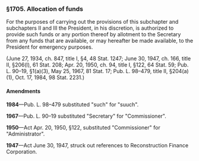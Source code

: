 ### §1705. Allocation of funds ###

For the purposes of carrying out the provisions of this subchapter and subchapters II and III the President, in his discretion, is authorized to provide such funds or any portion thereof by allotment to the Secretary from any funds that are available, or may hereafter be made available, to the President for emergency purposes.

(June 27, 1934, ch. 847, title I, §4, 48 Stat. 1247; June 30, 1947, ch. 166, title II, §206(l), 61 Stat. 208; Apr. 20, 1950, ch. 94, title I, §122, 64 Stat. 59; Pub. L. 90–19, §1(a)(3), May 25, 1967, 81 Stat. 17; Pub. L. 98–479, title II, §204(a)(1), Oct. 17, 1984, 98 Stat. 2231.)

#### Amendments ####

**1984**—Pub. L. 98–479 substituted "such" for "suuch".

**1967**—Pub. L. 90–19 substituted "Secretary" for "Commissioner".

**1950**—Act Apr. 20, 1950, §122, substituted "Commissioner" for "Administrator".

**1947**—Act June 30, 1947, struck out references to Reconstruction Finance Corporation.